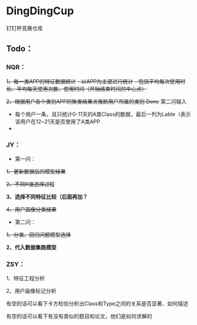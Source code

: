 # DingDingCup
钉钉杯竞赛仓库


## Todo：

### NQR：
~~1、每一类APP的特征数据统计~~
~~- 以APP为主键进行统计~~
~~- 包括平均每次使用时长、平均每天使用次数、使用时间（开始结束时间的中心点）~~
  
~~2、根据用户各个类别APP的聚类结果点推断用户所属的类别 Done~~
第二问输入
- 每个用户一条，且只统计0-11天的A类Class的数据，最后一列为Lable（表示该用户在12~21天是否使用了A类APP
- 

### JY：
- 第一问：

~~1、更新数据后的模型结果~~

~~2、不同K值选择过程~~

**3、选择不同特征比较（后面再加？**

~~4、用户画像分类结果~~

- 第二问：

~~1、分类、回归问题模型选择~~

**2、代入数据集跑模型**


### ZSY：
1、特征工程分析

2、用户画像标记分析

有空的话可以看下卡方检验分析出Class和Type之间的关系是否显著、如何描述

有空的话可以看下有没有类似的题目和论文，他们是如何求解的
